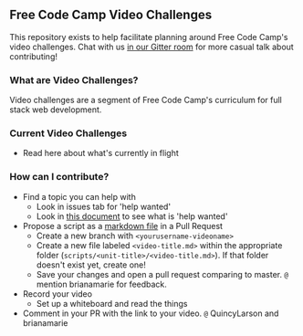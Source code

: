 ## Free Code Camp Video Challenges
This repository exists to help facilitate planning around Free Code Camp's video challenges. Chat with us [in our Gitter room](https://gitter.im/FreeCodeCamp/hikes) for more casual talk about contributing! 

### What are Video Challenges?
Video challenges are a segment of Free Code Camp's curriculum for full stack web development.

### Current Video Challenges
- Read here about what's currently in flight

### How can I contribute?
- Find a topic you can help with
  - Look in issues tab for 'help wanted'
  - Look in [this document](https://github.com/FreeCodeCamp/hikes/blob/master/video-challenge-tracking.md) to see what is 'help wanted'
- Propose a script as a [markdown file](https://guides.github.com/features/mastering-markdown/) in a Pull Request
  - Create a new branch with `<yourusername-videoname>`
  - Create a new file labeled `<video-title.md>` within the appropriate folder (`scripts/<unit-title>/<video-title.md>`). If that folder doesn't exist yet, create one!
  - Save your changes and open a pull request comparing to master. `@` mention brianamarie for feedback.
- Record your video
  - Set up a whiteboard and read the things
- Comment in your PR with the link to your video. `@` QuincyLarson and brianamarie
